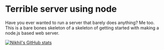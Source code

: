 # Terrible server using node
Have you ever wanted to run a server that barely does anything? Me too.  
This is a bare bones skeleton of a skeleton of getting started with making a node.js based web server.  


[![Nikhil's GitHub stats](https://github-readme-stats.vercel.app/api?username=nikhildodd)](https://github.com/anuraghazra/github-readme-stats)